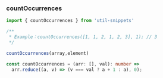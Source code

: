 ### countOccurrences

<template>
    <b>Use</b>
</template>

```ts
import { countOccurrences } from 'util-snippets'

/**
 * Example：countOccurrences([1, 1, 2, 1, 2, 3], 1); // 3
 */

countOccurrences(array,element)
```

<template>
    <b>Code</b>
</template>

```ts
const countOccurrences = (arr: [], val): number =>
  arr.reduce((a, v) => (v === val ? a + 1 : a), 0);
```


<style>
    b {
        color: #3eaf7c;
    }
</style>

